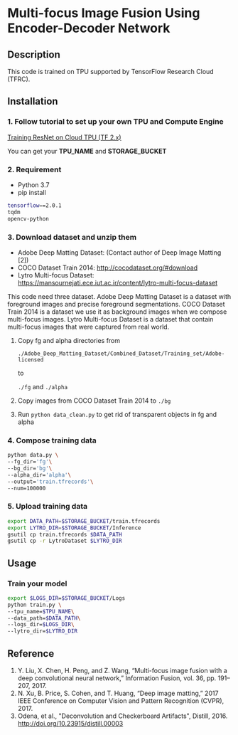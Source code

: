 # Multi-focus Image Fusion Using Encoder-Decoder Network

## Description

This code is trained on TPU supported by TensorFlow Research Cloud (TFRC).

## Installation

### 1. Follow tutorial to set up your own **TPU** and **Compute Engine**

[Training ResNet on Cloud TPU (TF 2.x)](https://cloud.google.com/tpu/docs/tutorials/resnet-2.x)

You can get your **TPU_NAME** and **STORAGE_BUCKET**

### 2. Requirement

* Python 3.7
* pip install
  
```bash
tensorflow==2.0.1
tqdm
opencv-python  
```

### 3. Download dataset and unzip them

* Adobe Deep Matting Dataset: (Contact author of Deep Image Matting [2])
* COCO Dataset Train 2014: <http://cocodataset.org/#download>
* Lytro Multi-focus Dataset: <https://mansournejati.ece.iut.ac.ir/content/lytro-multi-focus-dataset>

This code need three dataset. Adobe Deep Matting Dataset is a dataset with foreground images and precise foreground segmentations. COCO Dataset Train 2014 is a dataset we use it as background images when we compose multi-focus images. Lytro Multi-focus Dataset is a dataset that contain multi-focus images that were captured from real world.

1. Copy fg and alpha directories from

   `./Adobe_Deep_Matting_Dataset/Combined_Dataset/Training_set/Adobe-licensed`

   to

   `./fg` and `./alpha`

2. Copy images from COCO Dataset Train 2014 to `./bg`

3. Run `python data_clean.py` to get rid of transparent objects in fg and alpha
  
### 4. Compose training data

```bash
python data.py \
--fg_dir='fg'\
--bg_dir='bg'\
--alpha_dir='alpha'\
--output='train.tfrecords'\
--num=100000
```

### 5. Upload training data

```bash
export DATA_PATH=$STORAGE_BUCKET/train.tfrecords
export LYTRO_DIR=$STORAGE_BUCKET/Inference
gsutil cp train.tfrecords $DATA_PATH
gsutil cp -r LytroDataset $LYTRO_DIR
```

## Usage

### Train your model

```bash
export $LOGS_DIR=$STORAGE_BUCKET/Logs
python train.py \
--tpu_name=$TPU_NAME\
--data_path=$DATA_PATH\
--logs_dir=$LOGS_DIR\
--lytro_dir=$LYTRO_DIR
```

## Reference

1. Y. Liu, X. Chen, H. Peng, and Z. Wang, “Multi-focus image fusion with a deep convolutional neural network,” Information Fusion, vol. 36, pp. 191–207, 2017.
2. N. Xu, B. Price, S. Cohen, and T. Huang, “Deep image matting,” 2017 IEEE Conference on Computer Vision and Pattern Recognition (CVPR), 2017.
3. Odena, et al., "Deconvolution and Checkerboard Artifacts", Distill, 2016. <http://doi.org/10.23915/distill.00003>

